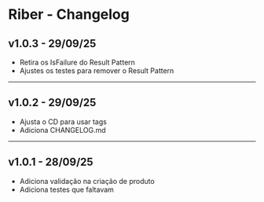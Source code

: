 # Riber - Changelog

## v1.0.3 - 29/09/25
- Retira os IsFailure do Result Pattern
- Ajustes os testes para remover o Result Pattern

---

## v1.0.2 - 29/09/25
- Ajusta o CD para usar tags
- Adiciona CHANGELOG.md

---

## v1.0.1 - 28/09/25
- Adiciona validação na criação de produto
- Adiciona testes que faltavam